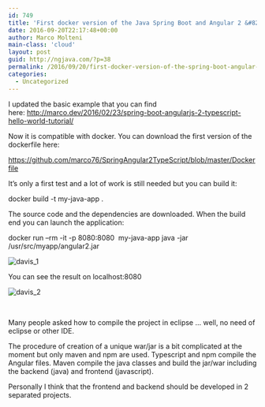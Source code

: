 ```yaml
---
id: 749
title: 'First docker version of the Java Spring Boot and Angular 2 &#8216;Hello World&#8217; tutorial'
date: 2016-09-20T22:17:48+00:00
author: Marco Molteni
main-class: 'cloud'
layout: post
guid: http://ngjava.com/?p=38
permalink: /2016/09/20/first-docker-version-of-the-spring-boot-angular-2-sample-application/
categories:
  - Uncategorized
---
```

I updated the basic example that you can find here: <http://marco.dev/2016/02/23/spring-boot-angularjs-2-typescript-hello-world-tutorial/>

Now it is compatible with docker. You can download the first version of the dockerfile here:

<https://github.com/marco76/SpringAngular2TypeScript/blob/master/Dockerfile>

It&#8217;s only a first test and a lot of work is still needed but you can build it:

<p class="p1">
  <span class="s1">docker build -t my-java-app .</span>
</p>

<p class="p1">
  The source code and the dependencies are downloaded. When the build end you can launch the application:
</p>

<p class="p1">
  <span class="s1">docker run &#8211;rm -it -p 8080:8080<span class="Apple-converted-space">  </span>my-java-app java -jar /usr/src/myapp/</span><span class="s2">angular2.jar </span>
</p>

<img class="alignnone wp-image-39 size-large" src="https://i1.wp.com/marco.dev/wp-content/uploads/2016/09/davis_1.png?resize=945%2C221" alt="davis_1" data-recalc-dims="1" />

You can see the result on localhost:8080

<img class="alignnone size-medium wp-image-40" src="https://i1.wp.com/marco.dev/wp-content/uploads/2016/09/davis_2.png?resize=300%2C141" alt="davis_2" data-recalc-dims="1" />

&nbsp;

Many people asked how to compile the project in eclipse &#8230; well, no need of eclipse or other IDE.
  
The procedure of creation of a unique war/jar is a bit complicated at the moment but only maven and npm are used. Typescript and npm compile the Angular files. Maven compile the java classes and build the jar/war including the backend (java) and frontend (javascript).

Personally I think that the frontend and backend should be developed in 2 separated projects.